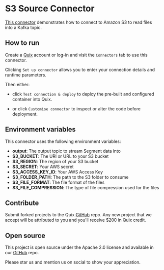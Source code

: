 # S3 Source Connector

[This connector](https://github.com/quixio/quix-samples/tree/main/python/sources/s3_source) demonstrates how to connect to Amazon S3 to read files into a Kafka topic.

## How to run

Create a [Quix](https://portal.platform.quix.io/signup?xlink=github) account or log-in and visit the `Connectors` tab to use this connector.

Clicking `Set up connector` allows you to enter your connection details and runtime parameters.

Then either: 
* click `Test connection & deploy` to deploy the pre-built and configured container into Quix. 

* or click `Customise connector` to inspect or alter the code before deployment.

## Environment variables

This connector uses the following environment variables:

- **output**: The output topic to stream Segment data into
- **S3_BUCKET**: The URI or URL to your S3 bucket
- **S3_REGION**: The region of your S3 bucket
- **S3_SECRET**: Your AWS secret
- **S3_ACCESS_KEY_ID**: Your AWS Access Key
- **S3_FOLDER_PATH**: The path to the S3 folder to consume
- **S3_FILE_FORMAT**: The file format of the files
- **S3_FILE_COMPRESSION**: The type of file compression used for the files

## Contribute

Submit forked projects to the Quix [GitHub](https://github.com/quixio/quix-samples) repo. Any new project that we accept will be attributed to you and you'll receive $200 in Quix credit.

## Open source

This project is open source under the Apache 2.0 license and available in our [GitHub](https://github.com/quixio/quix-samples) repo.

Please star us and mention us on social to show your appreciation.